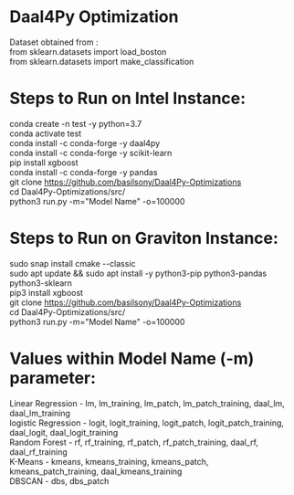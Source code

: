 # Daal4Py Optimization
Dataset obtained from :  
from sklearn.datasets import load_boston  
from sklearn.datasets import make_classification  

# Steps to Run on Intel Instance:
conda create -n test -y python=3.7  
conda activate test  
conda install -c conda-forge -y daal4py  
conda install -c conda-forge -y scikit-learn  
pip install xgboost  
conda install -c conda-forge -y pandas  
git clone  https://github.com/basilsony/Daal4Py-Optimizations  
cd Daal4Py-Optimizations/src/  
python3 run.py -m="Model Name" -o=100000  

# Steps to Run on Graviton Instance:
sudo snap install cmake --classic  
sudo apt update && sudo apt install -y python3-pip python3-pandas python3-sklearn  
pip3 install xgboost  
git clone  https://github.com/basilsony/Daal4Py-Optimizations  
cd Daal4Py-Optimizations/src/  
python3 run.py -m="Model Name" -o=100000

# Values within Model Name (-m) parameter:
Linear Regression - lm, lm_training, lm_patch, lm_patch_training, daal_lm, daal_lm_training  
logistic Regression - logit, logit_training, logit_patch, logit_patch_training, daal_logit, daal_logit_training  
Random Forest - rf, rf_training, rf_patch, rf_patch_training, daal_rf, daal_rf_training  
K-Means - kmeans, kmeans_training, kmeans_patch, kmeans_patch_training, daal_kmeans_training  
DBSCAN - dbs, dbs_patch  

